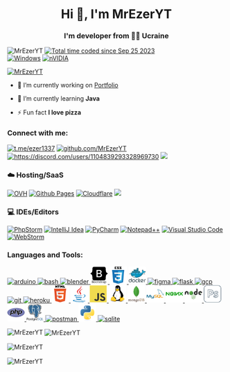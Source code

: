 <h1 align="center">Hi 👋, I'm MrEzerYT</h1>
<h3 align="center">I'm developer from 💙💛 Ucraine</h3>

<p align="left"> <img src="https://komarev.com/ghpvc/?username=MrEzerYT&label=Profile%20views&color=0e75b6&style=flat" alt="MrEzerYT" />
<a href="https://wakatime.com/@767dab1f-3bfb-423d-bbf9-cc78e2a9b345"><img src="https://wakatime.com/badge/user/767dab1f-3bfb-423d-bbf9-cc78e2a9b345.svg" alt="Total time coded since Sep 25 2023" /></a><br>
<a href="#"><img src="https://img.shields.io/badge/Windows%2011-%230079d5.svg?style=for-the-badge&logo=Windows%2011&logoColor=white" alt="Windows"></a>
<a href="#"><img src="https://img.shields.io/badge/nVIDIA-%2376B900.svg?style=for-the-badge&logo=nVIDIA&logoColor=white" alt="nVIDIA"></a>
 </p>

<p align="left"> <a href="https://github.com/ryo-ma/github-profile-trophy"><img src="https://github-profile-trophy.vercel.app/?username=MrEzerYT&theme=discord" alt="MrEzerYT" /></a> </p>

- 🔭 I’m currently working on [Portfolio](https://mrezer.ru)

- 🌱 I’m currently learning **Java**

- ⚡ Fun fact **I love pizza**

<h3 align="left">Connect with me:</h3>
<p align="left">
<a href="https://t.me/ezer1337"><img src="https://img.shields.io/badge/Telegram-2CA5E0?style=for-the-badge&logo=telegram&logoColor=white" alt="t.me/ezer1337"></a>
<a href="https://github.com/MrEzerYT"><img src="https://img.shields.io/badge/GitHub-100000?style=for-the-badge&logo=github&logoColor=white" alt="github.com/MrEzerYT"></a>
<a href="https://discord.com/users/1104839293328969730"><img src="https://img.shields.io/badge/Discord-7289DA?style=for-the-badge&logo=discord&logoColor=white" alt="https://discord.com/users/1104839293328969730"></a>
<a href="mailto:ezer@mrezer.ru"><img src="https://img.shields.io/badge/Gmail-D14836?style=for-the-badge&logo=gmail&logoColor=white"></a>
</p>

<h3 align="left">☁️ Hosting/SaaS</h3>
<p align="left">
<a href="https://www.ovhcloud.com/en/"><img src="https://img.shields.io/badge/ovh-%23123F6D.svg?style=for-the-badge&logo=ovh&logoColor=#123F6D" alt="OVH"></a>
<a href="https://pages.github.com/"><img src="https://img.shields.io/badge/github%20pages-121013?style=for-the-badge&logo=github&logoColor=white" alt="Github Pages"></a>
<a href="https://www.cloudflare.com/"><img src="https://img.shields.io/badge/Cloudflare-F38020?style=for-the-badge&logo=Cloudflare&logoColor=white" alt="Cloudflare"></a>
<a href="https://vercel.app/"><img src="https://img.shields.io/badge/vercel-%23000000.svg?style=for-the-badge&logo=vercel&logoColor=white"></a>
</p>

<h3 align="left">💻 IDEs/Editors</h3>
<p align="left">
<a href="https://www.jetbrains.com/ru-ru/phpstorm/"><img src="https://img.shields.io/badge/phpstorm-143?style=for-the-badge&logo=phpstorm&logoColor=black&color=black&labelColor=darkorchid" alt="PhpStorm"></a>
<a href="https://www.jetbrains.com/ru-ru/idea/"><img src="https://img.shields.io/badge/IntelliJIDEA-000000.svg?style=for-the-badge&logo=intellij-idea&logoColor=white" alt="IntelliJ Idea"></a>
<a href="https://www.jetbrains.com/ru-ru/pycharm/"><img src="https://img.shields.io/badge/pycharm-143?style=for-the-badge&logo=pycharm&logoColor=black&color=black&labelColor=green" alt="PyCharm"></a>
<a href="https://notepad-plus-plus.org/"><img src="https://img.shields.io/badge/Notepad++-90E59A.svg?style=for-the-badge&logo=notepad%2b%2b&logoColor=black" alt="Notepad++"></a>
<a href="https://code.visualstudio.com/"><img src="https://img.shields.io/badge/Visual%20Studio%20Code-0078d7.svg?style=for-the-badge&logo=visual-studio-code&logoColor=white" alt="Visual Studio Code"></a>
<a href="https://www.jetbrains.com/ru-ru/webstorm/"><img src="https://img.shields.io/badge/webstorm-143?style=for-the-badge&logo=webstorm&logoColor=white&color=black" alt="WebStorm"></a>
</p>

<h3 align="left">Languages and Tools:</h3>
<p align="left"> <a href="https://www.arduino.cc/" target="_blank" rel="noreferrer"> <img src="https://cdn.worldvectorlogo.com/logos/arduino-1.svg" alt="arduino" width="40" height="40"/> </a> <a href="https://www.gnu.org/software/bash/" target="_blank" rel="noreferrer"> <img src="https://www.vectorlogo.zone/logos/gnu_bash/gnu_bash-icon.svg" alt="bash" width="40" height="40"/> </a> <a href="https://www.blender.org/" target="_blank" rel="noreferrer"> <img src="https://download.blender.org/branding/community/blender_community_badge_white.svg" alt="blender" width="40" height="40"/> </a> <a href="https://getbootstrap.com" target="_blank" rel="noreferrer"> <img src="https://raw.githubusercontent.com/devicons/devicon/master/icons/bootstrap/bootstrap-plain-wordmark.svg" alt="bootstrap" width="40" height="40"/> </a> <a href="https://www.w3schools.com/css/" target="_blank" rel="noreferrer"> <img src="https://raw.githubusercontent.com/devicons/devicon/master/icons/css3/css3-original-wordmark.svg" alt="css3" width="40" height="40"/> </a> <a href="https://www.docker.com/" target="_blank" rel="noreferrer"> <img src="https://raw.githubusercontent.com/devicons/devicon/master/icons/docker/docker-original-wordmark.svg" alt="docker" width="40" height="40"/> </a> <a href="https://www.figma.com/" target="_blank" rel="noreferrer"> <img src="https://www.vectorlogo.zone/logos/figma/figma-icon.svg" alt="figma" width="40" height="40"/> </a> <a href="https://flask.palletsprojects.com/" target="_blank" rel="noreferrer"> <img src="https://www.vectorlogo.zone/logos/pocoo_flask/pocoo_flask-icon.svg" alt="flask" width="40" height="40"/> </a> <a href="https://cloud.google.com" target="_blank" rel="noreferrer"> <img src="https://www.vectorlogo.zone/logos/google_cloud/google_cloud-icon.svg" alt="gcp" width="40" height="40"/> </a> <a href="https://git-scm.com/" target="_blank" rel="noreferrer"> <img src="https://www.vectorlogo.zone/logos/git-scm/git-scm-icon.svg" alt="git" width="40" height="40"/> </a> <a href="https://heroku.com" target="_blank" rel="noreferrer"> <img src="https://www.vectorlogo.zone/logos/heroku/heroku-icon.svg" alt="heroku" width="40" height="40"/> </a> <a href="https://www.w3.org/html/" target="_blank" rel="noreferrer"> <img src="https://raw.githubusercontent.com/devicons/devicon/master/icons/html5/html5-original-wordmark.svg" alt="html5" width="40" height="40"/> </a> <a href="https://www.java.com" target="_blank" rel="noreferrer"> <img src="https://raw.githubusercontent.com/devicons/devicon/master/icons/java/java-original.svg" alt="java" width="40" height="40"/> </a> <a href="https://developer.mozilla.org/en-US/docs/Web/JavaScript" target="_blank" rel="noreferrer"> <img src="https://raw.githubusercontent.com/devicons/devicon/master/icons/javascript/javascript-original.svg" alt="javascript" width="40" height="40"/> </a> <a href="https://www.linux.org/" target="_blank" rel="noreferrer"> <img src="https://raw.githubusercontent.com/devicons/devicon/master/icons/linux/linux-original.svg" alt="linux" width="40" height="40"/> </a> <a href="https://www.mongodb.com/" target="_blank" rel="noreferrer"> <img src="https://raw.githubusercontent.com/devicons/devicon/master/icons/mongodb/mongodb-original-wordmark.svg" alt="mongodb" width="40" height="40"/> </a> <a href="https://www.mysql.com/" target="_blank" rel="noreferrer"> <img src="https://raw.githubusercontent.com/devicons/devicon/master/icons/mysql/mysql-original-wordmark.svg" alt="mysql" width="40" height="40"/> </a> <a href="https://www.nginx.com" target="_blank" rel="noreferrer"> <img src="https://raw.githubusercontent.com/devicons/devicon/master/icons/nginx/nginx-original.svg" alt="nginx" width="40" height="40"/> </a> <a href="https://nodejs.org" target="_blank" rel="noreferrer"> <img src="https://raw.githubusercontent.com/devicons/devicon/master/icons/nodejs/nodejs-original-wordmark.svg" alt="nodejs" width="40" height="40"/> </a> <a href="https://www.photoshop.com/en" target="_blank" rel="noreferrer"> <img src="https://raw.githubusercontent.com/devicons/devicon/master/icons/photoshop/photoshop-line.svg" alt="photoshop" width="40" height="40"/> </a> <a href="https://www.php.net" target="_blank" rel="noreferrer"> <img src="https://raw.githubusercontent.com/devicons/devicon/master/icons/php/php-original.svg" alt="php" width="40" height="40"/> </a> <a href="https://www.postgresql.org" target="_blank" rel="noreferrer"> <img src="https://raw.githubusercontent.com/devicons/devicon/master/icons/postgresql/postgresql-original-wordmark.svg" alt="postgresql" width="40" height="40"/> </a> <a href="https://postman.com" target="_blank" rel="noreferrer"> <img src="https://www.vectorlogo.zone/logos/getpostman/getpostman-icon.svg" alt="postman" width="40" height="40"/> </a> <a href="https://www.python.org" target="_blank" rel="noreferrer"> <img src="https://raw.githubusercontent.com/devicons/devicon/master/icons/python/python-original.svg" alt="python" width="40" height="40"/> </a> <a href="https://www.sqlite.org/" target="_blank" rel="noreferrer"> <img src="https://www.vectorlogo.zone/logos/sqlite/sqlite-icon.svg" alt="sqlite" width="40" height="40"/> </a> </p>

<p><img align="left" src="https://github-readme-stats.vercel.app/api/top-langs?username=MrEzerYT&show_icons=true&locale=en&layout=compact&theme=radical" alt="MrEzerYT" /></p>

<p>&nbsp;<img align="center" src="https://github-readme-stats.vercel.app/api?username=MrEzerYT&show_icons=true&locale=en&theme=radical" alt="MrEzerYT" /></p>

<p><img align="center" src="https://github-readme-streak-stats.herokuapp.com/?user=MrEzerYT&theme=radical" alt="MrEzerYT" /></p>

<p><img align="center" src="https://lanyard.cnrad.dev/api/1104839293328969730?theme=dark&bg=36393f" alt="MrEzerYT" /></p>
